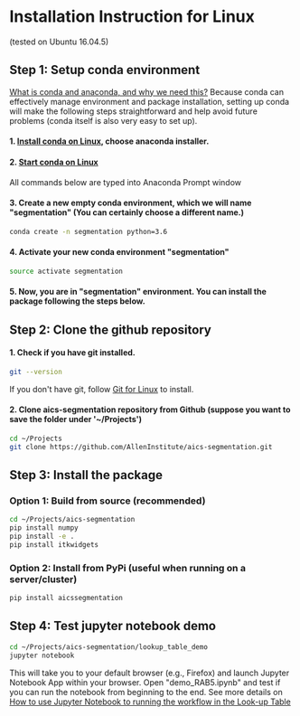 # Installation Instruction for Linux

(tested on Ubuntu 16.04.5)


## Step 1: Setup conda environment 

[What is conda and anaconda, and why we need this?](conda_why.md) Because conda can effectively manage environment and package installation, setting up conda will make the following steps straightforward and help avoid future problems (conda itself is also very easy to set up).

#### 1. [Install conda on Linux](https://conda.io/docs/user-guide/install/windows.html?highlight=conda), choose anaconda installer.


#### 2. [Start conda on Linux](https://conda.io/docs/user-guide/getting-started.html#starting-conda)

All commands below are typed into Anaconda Prompt window

#### 3. Create a new empty conda environment, which we will name "segmentation" (You can certainly choose a different name.)

``` bash 
conda create -n segmentation python=3.6
```

#### 4. Activate your new conda environment "segmentation"

``` bash
source activate segmentation
```

#### 5. Now, you are in "segmentation" environment. You can install the package following the steps below.


## Step 2: Clone the github repository 


#### 1. Check if you have git installed.

```bash 
git --version
```

If you don't have git, follow [Git for Linux](https://www.atlassian.com/git/tutorials/install-git#linux) to install.

#### 2. Clone aics-segmentation repository from Github (suppose you want to save the folder under '~/Projects')

```bash
cd ~/Projects
git clone https://github.com/AllenInstitute/aics-segmentation.git
```

## Step 3: Install the package

### Option 1: Build from source (recommended)

```bash
cd ~/Projects/aics-segmentation
pip install numpy
pip install -e .
pip install itkwidgets
```

### Option 2: Install from PyPi (useful when running on a server/cluster)

```bash
pip install aicssegmentation
```


## Step 4: Test jupyter notebook demo


``` bash 
cd ~/Projects/aics-segmentation/lookup_table_demo
jupyter notebook
```

This will take you to your default browser (e.g., Firefox) and launch Jupyter Notebook App within your browser. Open "demo_RAB5.ipynb" and test if you can run the notebook from beginning to the end. See more details on [How to use Jupyter Notebook to running the workflow in the Look-up Table](../docs/jupyter_lookup_table.md)
